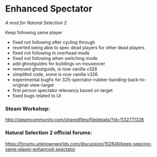 # Enhanced Spectator
*A mod for Natural Selection 2*

Keep following same player

- fixed not following after cycling through
- reverted being able to spec dead players for other dead players
- fixed not following in overhead mode
- fixed not following when switching mode
- add ghostguides for buildings on mouseover
- removed ghostguids, is now vanilla v326
- simplifed code, some is now vanilla v326
- experimental bugfix for 325-spectator-rubber-banding-back-to-original-view-target
- first person spectator relevancy based on target
- fixed bugs related to UI

### Steam Workshop: 
http://steamcommunity.com/sharedfiles/filedetails/?id=1132771326

### Natural Selection 2 official forums:
https://forums.unknownworlds.com/discussion/152849/keep-specing-same-player-enhanced-spectator
